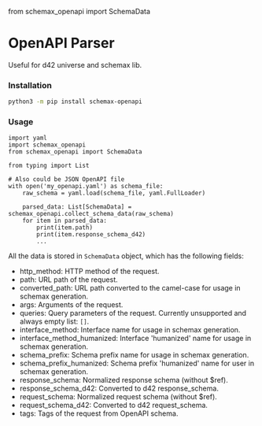 from schemax_openapi import SchemaData

# OpenAPI Parser

Useful for d42 universe and schemax lib.


### Installation
```sh
python3 -m pip install schemax-openapi
```

### Usage

```python3
import yaml
import schemax_openapi
from schemax_openapi import SchemaData

from typing import List

# Also could be JSON OpenAPI file
with open('my_openapi.yaml') as schema_file:
    raw_schema = yaml.load(schema_file, yaml.FullLoader)
    
    parsed_data: List[SchemaData] = schemax_openapi.collect_schema_data(raw_schema)
    for item in parsed_data:
        print(item.path)
        print(item.response_schema_d42)
        ...
```

All the data is stored in `SchemaData` object, which has the following fields:
* http_method: HTTP method of the request.
* path: URL path of the request. 
* converted_path: URL path converted to the camel-case for usage in schemax generation. 
* args: Arguments of the request.
* queries: Query parameters of the request. Currently unsupported and always empty list: `[]`. 
* interface_method: Interface name for usage in schemax generation. 
* interface_method_humanized: Interface 'humanized' name for usage in schemax generation. 
* schema_prefix: Schema prefix name for usage in schemax generation. 
* schema_prefix_humanized: Schema prefix 'humanized' name for user in schemax generation. 
* response_schema: Normalized response schema (without $ref). 
* response_schema_d42: Converted to d42 response_schema. 
* request_schema: Normalized request schema (without $ref). 
* request_schema_d42: Converted to d42 request_schema. 
* tags: Tags of the request from OpenAPI schema.

